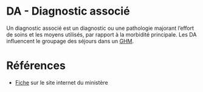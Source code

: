 # DA - Diagnostic associé
<!-- SPDX-License-Identifier: MPL-2.0 -->

Un diagnostic associé est un diagnostic ou une pathologie majorant l’effort de soins et les moyens utilisés, par rapport à la morbidité principale. Les DA influencent le groupage des séjours dans un [GHM](GHM.md).

# Références

- [Fiche](https://solidarites-sante.gouv.fr/professionnels/gerer-un-etablissement-de-sante-medico-social/financement/financement-des-etablissements-de-sante-10795/financement-des-etablissements-de-sante-glossaire/article/diagnostic-associe-da) sur le site internet du ministère
